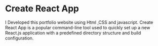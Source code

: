# Create React App
I Developed this portfolio website using Html ,CSS and javascript. 
Create React App is a popular command-line tool used to quickly set up a new React.js application with a predefined directory structure and build configuration. 
